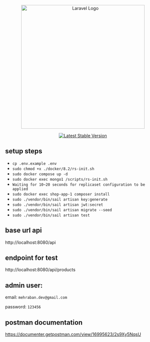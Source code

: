 <p align="center"><a href="https://laravel.com" target="_blank"><img src="https://raw.githubusercontent.com/laravel/art/master/logo-lockup/5%20SVG/2%20CMYK/1%20Full%20Color/laravel-logolockup-cmyk-red.svg" width="400" alt="Laravel Logo"></a></p>

<p align="center">
<a href="https://packagist.org/packages/laravel/framework"><img src="https://img.shields.io/packagist/v/laravel/framework" alt="Latest Stable Version"></a>
</p>

## setup steps

- `cp .env.example .env`
- `sudo chmod +x ./docker/8.2/rs-init.sh`
- `sudo docker compose up -d`
- `sudo docker exec mongo1 /scripts/rs-init.sh`
- `Waiting for 10~20 seconds for replicaset configuration to be applied`
- `sudo docker exec shop-app-1 composer install`
- `sudo ./vendor/bin/sail artisan key:generate`
- `sudo ./vendor/bin/sail artisan jwt:secret`
- `sudo ./vendor/bin/sail artisan migrate --seed`
- `sudo ./vendor/bin/sail artisan test`

## base url api 
http://localhost:8080/api

## endpoint for test
http://localhost:8080/api/products

## admin user:

email: `mehraban.dev@gmail.com`

password: `123456`

## postman documentation
https://documenter.getpostman.com/view/16995623/2s9Xy5NqsU
